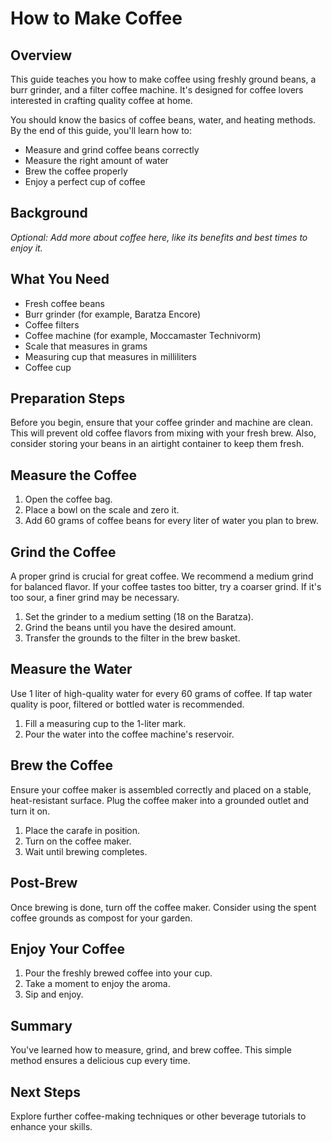 # How to Make Coffee

## Overview

This guide teaches you how to make coffee using freshly ground beans, a burr grinder, and a filter coffee machine. It's designed for coffee lovers interested in crafting quality coffee at home.

You should know the basics of coffee beans, water, and heating methods. By the end of this guide, you'll learn how to:

- Measure and grind coffee beans correctly
- Measure the right amount of water
- Brew the coffee properly
- Enjoy a perfect cup of coffee

## Background

*Optional: Add more about coffee here, like its benefits and best times to enjoy it.*

## What You Need

- Fresh coffee beans
- Burr grinder (for example, Baratza Encore)
- Coffee filters
- Coffee machine (for example, Moccamaster Technivorm)
- Scale that measures in grams
- Measuring cup that measures in milliliters
- Coffee cup

## Preparation Steps

Before you begin, ensure that your coffee grinder and machine are clean. This will prevent old coffee flavors from mixing with your fresh brew. Also, consider storing your beans in an airtight container to keep them fresh.

## Measure the Coffee

1. Open the coffee bag.
2. Place a bowl on the scale and zero it.
3. Add 60 grams of coffee beans for every liter of water you plan to brew.

## Grind the Coffee

A proper grind is crucial for great coffee. We recommend a medium grind for balanced flavor. If your coffee tastes too bitter, try a coarser grind. If it's too sour, a finer grind may be necessary.

1. Set the grinder to a medium setting (18 on the Baratza).
2. Grind the beans until you have the desired amount.
3. Transfer the grounds to the filter in the brew basket.

## Measure the Water

Use 1 liter of high-quality water for every 60 grams of coffee. If tap water quality is poor, filtered or bottled water is recommended.

1. Fill a measuring cup to the 1-liter mark.
2. Pour the water into the coffee machine's reservoir.

## Brew the Coffee

Ensure your coffee maker is assembled correctly and placed on a stable, heat-resistant surface. Plug the coffee maker into a grounded outlet and turn it on.

1. Place the carafe in position.
2. Turn on the coffee maker.
3. Wait until brewing completes.

## Post-Brew

Once brewing is done, turn off the coffee maker. Consider using the spent coffee grounds as compost for your garden.

## Enjoy Your Coffee

1. Pour the freshly brewed coffee into your cup.
2. Take a moment to enjoy the aroma.
3. Sip and enjoy.

## Summary

You've learned how to measure, grind, and brew coffee. This simple method ensures a delicious cup every time.

## Next Steps

Explore further coffee-making techniques or other beverage tutorials to enhance your skills.